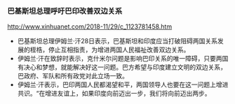 ### 巴基斯坦总理呼吁巴印改善双边关系
http://www.xinhuanet.com/2018-11/29/c_1123781458.htm
- 巴基斯坦总理伊姆兰·汗28日表示，巴基斯坦和印度应当打破阻碍两国关系发展的桎梏，停止互相指责，为增进两国人民福祉改善双边关系。
- 伊姆兰·汗在致辞时表示，克什米尔问题是影响巴印关系的唯一障碍，只要两国有决心和梦想，就能解决好这一问题。巴方希望与印度建立文明的双边关系，巴政府、军队和所有政党对此立场一致。
- 伊姆兰·汗表示，巴印两国人民都渴望和平，两国领导人也要在这一问题上增进共识。“在增进友谊上，如果印度向前迈出一步，我们将向前迈出两步。